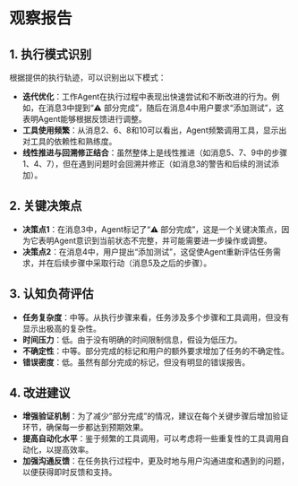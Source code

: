 # 观察报告

## 1. 执行模式识别

根据提供的执行轨迹，可以识别出以下模式：

- **迭代优化**：工作Agent在执行过程中表现出快速尝试和不断改进的行为。例如，在消息3中提到“⚠️ 部分完成”，随后在消息4中用户要求“添加测试”，这表明Agent能够根据反馈进行调整。
- **工具使用频繁**：从消息2、6、8和10可以看出，Agent频繁调用工具，显示出对工具的依赖性和熟练度。
- **线性推进与回溯修正结合**：虽然整体上是线性推进（如消息5、7、9中的步骤1、4、7），但在遇到问题时会回溯并修正（如消息3的警告和后续的测试添加）。

## 2. 关键决策点

- **决策点1**：在消息3中，Agent标记了“⚠️ 部分完成”，这是一个关键决策点，因为它表明Agent意识到当前状态不完整，并可能需要进一步操作或调整。
- **决策点2**：在消息4中，用户提出“添加测试”，这促使Agent重新评估任务需求，并在后续步骤中采取行动（消息5及之后的步骤）。

## 3. 认知负荷评估

- **任务复杂度**：中等。从执行步骤来看，任务涉及多个步骤和工具调用，但没有显示出极高的复杂性。
- **时间压力**：低。由于没有明确的时间限制信息，假设为低压力。
- **不确定性**：中等。部分完成的标记和用户的额外要求增加了任务的不确定性。
- **错误密度**：低。虽然有部分完成的标记，但没有明显的错误报告。

## 4. 改进建议

- **增强验证机制**：为了减少“部分完成”的情况，建议在每个关键步骤后增加验证环节，确保每一步都达到预期效果。
- **提高自动化水平**：鉴于频繁的工具调用，可以考虑将一些重复性的工具调用自动化，以提高效率。
- **加强沟通反馈**：在任务执行过程中，更及时地与用户沟通进度和遇到的问题，以便获得即时反馈和支持。